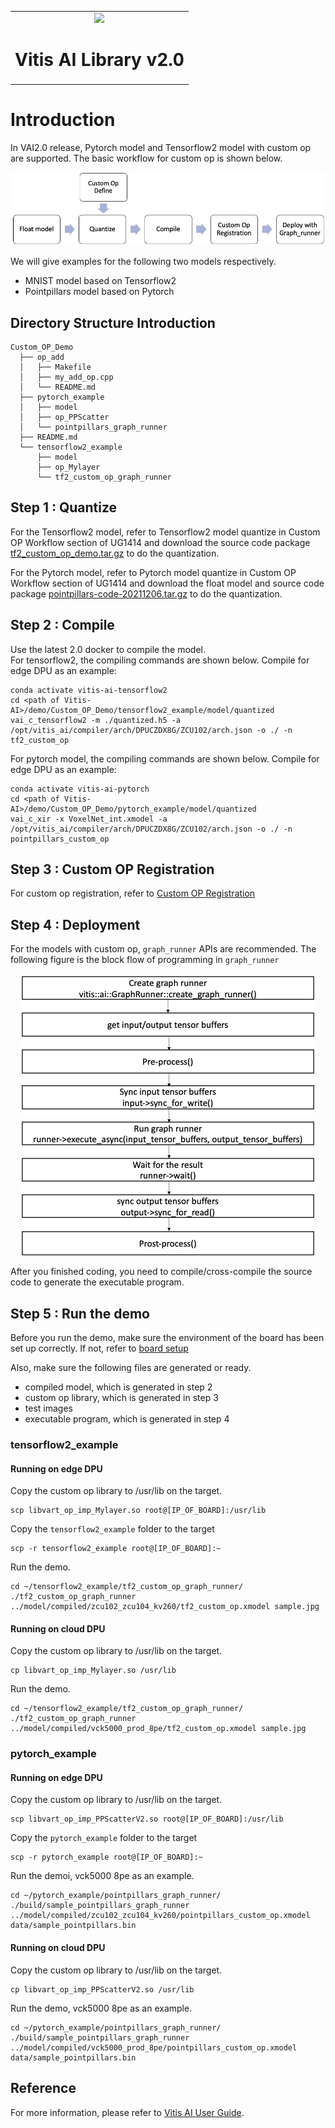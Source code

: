 <table width="100%">
  <tr width="100%">
    <td align="center"><img src="https://www.xilinx.com/content/dam/xilinx/imgs/press/media-kits/corporate/xilinx-logo.png" width="30%"/><h1>Vitis AI Library v2.0</h1>
    </td>
 </tr>
 </table>

# Introduction
In VAI2.0 release, Pytorch model and Tensorflow2 model with custom op are supported. The basic workflow for custom op is shown below.

<p align="center">
  <img src="custom_op_workflow.png" >
</p>

We will give examples for the following two models respectively.
* MNIST model based on Tensorflow2
* Pointpillars model based on Pytorch

## Directory Structure Introduction

```
Custom_OP_Demo
  ├── op_add
  │   ├── Makefile
  │   ├── my_add_op.cpp
  │   └── README.md
  ├── pytorch_example
  │   ├── model
  │   ├── op_PPScatter
  │   └── pointpillars_graph_runner
  ├── README.md
  └── tensorflow2_example
      ├── model
      ├── op_Mylayer
      └── tf2_custom_op_graph_runner
```

## Step 1 : Quantize

For the Tensorflow2 model, refer to Tensorflow2 model quantize in Custom OP Workflow section of UG1414 and download the source code package [tf2_custom_op_demo.tar.gz](https://www.xilinx.com/bin/public/openDownload?filename=tf2_custom_op_demo.tar.gz) to do the quantization.

For the Pytorch model, refer to Pytorch model quantize in Custom OP Workflow section of UG1414 and download the float model and source code package [pointpillars-code-20211206.tar.gz](https://www.xilinx.com/bin/public/openDownload?filename=pointpillars-code-20211206.tar.gz) to do the quantization.

## Step 2 : Compile
Use the latest 2.0 docker to compile the model.  
For tensorflow2, the compiling commands are shown below.
Compile for edge DPU as an example:
```
conda activate vitis-ai-tensorflow2
cd <path of Vitis-AI>/demo/Custom_OP_Demo/tensorflow2_example/model/quantized
vai_c_tensorflow2 -m ./quantized.h5 -a /opt/vitis_ai/compiler/arch/DPUCZDX8G/ZCU102/arch.json -o ./ -n tf2_custom_op
```
For pytorch model, the compiling commands are shown below.
Compile for edge DPU as an example:
```
conda activate vitis-ai-pytorch
cd <path of Vitis-AI>/demo/Custom_OP_Demo/pytorch_example/model/quantized
vai_c_xir -x VoxelNet_int.xmodel -a /opt/vitis_ai/compiler/arch/DPUCZDX8G/ZCU102/arch.json -o ./ -n pointpillars_custom_op
```

## Step 3 : Custom OP Registration
For custom op registration, refer to [Custom OP Registration](op_add/README.md)
## Step 4 : Deployment
For the models with custom op, `graph_runner` APIs are recommended.
The following figure is the block flow of programming in `graph_runner`

<p align="center">
  <img src="graph_runner_block_flow.png" >
</p>

After you finished coding, you need to compile/cross-compile the source code to generate the executable program.

## Step 5 : Run the demo 
Before you run the demo, make sure the environment of the board has been set up correctly. If not, refer to [board setup](../../setup)   

Also, make sure the following files are generated or ready.

* compiled model, which is generated in step 2
* custom op library, which is generated in step 3
* test images
* executable program, which is generated in step 4


### tensorflow2_example
#### Running on edge DPU
Copy the custom op library to /usr/lib on the target.
```
scp libvart_op_imp_Mylayer.so root@[IP_OF_BOARD]:/usr/lib
```
Copy the `tensorflow2_example` folder to the target
```
scp -r tensorflow2_example root@[IP_OF_BOARD]:~
```
Run the demo.
```
cd ~/tensorflow2_example/tf2_custom_op_graph_runner/
./tf2_custom_op_graph_runner ../model/compiled/zcu102_zcu104_kv260/tf2_custom_op.xmodel sample.jpg
```
#### Running on cloud DPU
Copy the custom op library to /usr/lib on the target.
```
cp libvart_op_imp_Mylayer.so /usr/lib
```
Run the demo.
```
cd ~/tensorflow2_example/tf2_custom_op_graph_runner/
./tf2_custom_op_graph_runner ../model/compiled/vck5000_prod_8pe/tf2_custom_op.xmodel sample.jpg
```

### pytorch_example
#### Running on edge DPU
Copy the custom op library to /usr/lib on the target.
```
scp libvart_op_imp_PPScatterV2.so root@[IP_OF_BOARD]:/usr/lib
```
Copy the `pytorch_example` folder to the target
```
scp -r pytorch_example root@[IP_OF_BOARD]:~
```
Run the demoi, vck5000 8pe as an example.
```
cd ~/pytorch_example/pointpillars_graph_runner/
./build/sample_pointpillars_graph_runner ../model/compiled/zcu102_zcu104_kv260/pointpillars_custom_op.xmodel data/sample_pointpillars.bin
```
#### Running on cloud DPU
Copy the custom op library to /usr/lib on the target.
```
cp libvart_op_imp_PPScatterV2.so /usr/lib
```
Run the demo, vck5000 8pe as an example.
```
cd ~/pytorch_example/pointpillars_graph_runner/
./build/sample_pointpillars_graph_runner ../model/compiled/vck5000_prod_8pe/pointpillars_custom_op.xmodel data/sample_pointpillars.bin
```

## Reference
For more information, please refer to [Vitis AI User Guide](https://www.xilinx.com/html_docs/vitis_ai/2_0/index.html).
